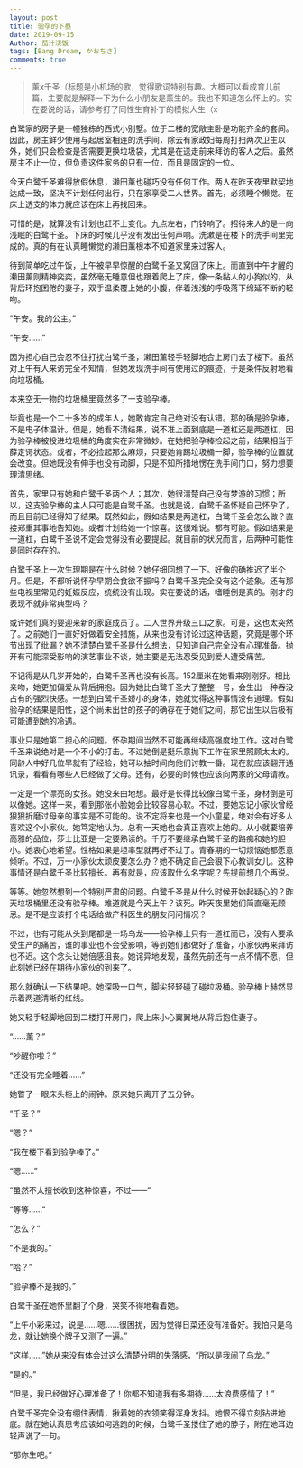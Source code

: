 ```yaml
---
layout: post
title: 验孕的下昼
date: 2019-09-15
Author: 茄汁浇饭 
tags: [Bang Dream, かおちさ]
comments: true
---
```


> 薰x千圣（标题是小机场的歌，觉得歌词特别有趣。大概可以看成育儿前篇，主要就是解释一下为什么小朋友是薰生的。我也不知道怎么怀上的。实在要说的话，请参考打了同性生育补丁的模拟人生（x

白鹭家的房子是一幢独栋的西式小别墅。位于二楼的宽敞主卧是功能齐全的套间。因此，房主鲜少使用与起居室相连的洗手间，除去有家政妇每周打扫两次卫生以外，她们只会检查是否需要更换垃圾袋，尤其是在送走前来拜访的客人之后。虽然房主不止一位，但负责这件家务的只有一位，而且是固定的一位。

今天白鹭千圣难得放假休息，濑田薰也碰巧没有任何工作。两人在昨天夜里默契地达成一致，坚决不计划任何出行，只在家享受二人世界。首先，必须睡个懒觉。在床上透支的体力就应该在床上再找回来。

可惜的是，就算没有计划也赶不上变化。九点左右，门铃响了。招待来人的是一向浅眠的白鹭千圣。下床的时候几乎没有发出任何声响。洗漱是在楼下的洗手间里完成的。真的有在认真睡懒觉的濑田薰根本不知道家里来过客人。

待到简单吃过午饭，上午被早早惊醒的白鹭千圣又窝回了床上。而直到中午才醒的濑田薰则精神奕奕，虽然毫无睡意但也跟着爬上了床，像一条黏人的小狗似的，从背后环抱困倦的妻子，双手温柔覆上她的小腹，伴着浅浅的呼吸落下绵延不断的轻吻。

“午安。我的公主。”

“午安……”

因为担心自己会忍不住打扰白鹭千圣，濑田薰轻手轻脚地合上房门去了楼下。虽然对上午有人来访完全不知情，但她发现洗手间有使用过的痕迹，于是条件反射地看向垃圾桶。

本来空无一物的垃圾桶里竟然多了一支验孕棒。

毕竟也是一个二十多岁的成年人，她敢肯定自己绝对没有认错。那的确是验孕棒，不是电子体温计。但是，她看不清结果，说不准上面到底是一道杠还是两道杠，因为验孕棒被投进垃圾桶的角度实在非常微妙。在她把验孕棒捡起之前，结果相当于薛定谔状态。或者，不必捡起那么麻烦，只要她肯踢垃圾桶一脚，验孕棒的位置就会改变。但她既没有伸手也没有动脚，只是不知所措地愣在洗手间门口，努力想要理清思绪。

首先，家里只有她和白鹭千圣两个人；其次，她很清楚自己没有梦游的习惯；所以，这支验孕棒的主人只可能是白鹭千圣。也就是说，白鹭千圣怀疑自己怀孕了，而且目前已经得知了结果。既然如此，假如结果是两道杠，白鹭千圣会怎么做？直接郑重其事地告知她。或者计划给她一个惊喜。这很难说。都有可能。假如结果是一道杠，白鹭千圣说不定会觉得没有必要提起。就目前的状况而言，后两种可能性是同时存在的。

白鹭千圣上一次生理期是在什么时候？她仔细回想了一下。好像的确推迟了半个月。但是，不都听说怀孕早期会食欲不振吗？白鹭千圣完全没有这个迹象。还有那些电视里常见的妊娠反应，统统没有出现。实在要说的话，嗜睡倒是真的。刚才的表现不就非常典型吗？

或许她们真的要迎来新的家庭成员了。二人世界升级三口之家。可是，这也太突然了。之前她们一直好好做着安全措施，从来也没有讨论过这种话题，究竟是哪个环节出现了纰漏？她不清楚白鹭千圣是什么想法，只知道自己完全没有心理准备。抛开有可能深受影响的演艺事业不谈，她主要是无法忍受见到爱人遭受痛苦。

不记得是从几岁开始的，白鹭千圣再也没有长高。152厘米在她看来刚刚好。相比亲吻，她更加偏爱从背后拥抱。因为她比白鹭千圣大了整整一号，会生出一种吞没占有的强烈快感。一想到白鹭千圣娇小的身体，她就觉得这种事情没有道理。假如验孕的结果是阳性，这个尚未出世的孩子的确存在于她们之间，那它出生以后极有可能遭到她的冷遇。

事业只是她第二担心的问题。怀孕期间当然不可能再继续高强度地工作。这对白鹭千圣来说绝对是一个不小的打击。不过她倒是挺乐意抛下工作在家里照顾太太的。同龄人中好几位早就有了经验，她可以抽时间向他们讨教一番。现在就应该翻开通讯录，看看有哪些人已经做了父母。还有，必要的时候也应该向两家的父母请教。

一定是一个漂亮的女孩。她没来由地想。最好是长得比较像白鹭千圣，身材倒是可以像她。这样一来，看到那张小脸她会比较容易心软。不过，要她忘记小家伙曾经狠狠折磨过母亲的事实是不可能的。说不定将来也是一个小童星，绝对会有好多人喜欢这个小家伙。她笃定地认为。总有一天她也会真正喜欢上她的。从小就要培养高雅的品位，莎士比亚是一定要熟读的。千万不要继承白鹭千圣的路痴和她的胆小。她衷心地希望。性格如果是坦率型就再好不过了。青春期的一切烦恼她都愿意倾听。不过，万一小家伙太顽皮要怎么办？她不确定自己会狠下心教训女儿。这种事情还是白鹭千圣比较擅长。再有就是，应该取什么名字呢？先提前想几个再说。

等等。她忽然想到一个特别严肃的问题。白鹭千圣是从什么时候开始起疑心的？昨天垃圾桶里还没有验孕棒。难道就是今天上午？该死。昨天夜里她们简直毫无顾忌。是不是应该打个电话给做产科医生的朋友问问情况？

不过，也有可能从头到尾都是一场乌龙——验孕棒上只有一道杠而已，没有人要承受生产的痛苦，谁的事业也不会受影响，等到她们都做好了准备，小家伙再来拜访也不迟。这个念头让她倍感沮丧。她诧异地发现，虽然先前还有一点不情不愿，但此刻她已经在期待小家伙的到来了。

那么就确认一下结果吧。她深吸一口气，脚尖轻轻碰了碰垃圾桶。验孕棒上赫然显示着两道清晰的红线。

她又轻手轻脚地回到二楼打开房门，爬上床小心翼翼地从背后抱住妻子。

“……薰？”

“吵醒你啦？”

“还没有完全睡着……”

她瞥了一眼床头柜上的闹钟。原来她只离开了五分钟。

“千圣？”

“嗯？”

“我在楼下看到验孕棒了。”

“嗯……”

“虽然不太擅长收到这种惊喜，不过——”

“等等……”

“怎么？”

“不是我的。”

“哈？”

“验孕棒不是我的。”

白鹭千圣在她怀里翻了个身，哭笑不得地看着她。

“上午小彩来过，说是……嗯……很困扰，因为觉得日菜还没有准备好。我怕只是乌龙，就让她换个牌子又测了一遍。”

“这样……”她从来没有体会过这么清楚分明的失落感，“所以是我闹了乌龙。”

“是的。”

“但是，我已经做好心理准备了！你都不知道我有多期待……太浪费感情了！”

白鹭千圣完全没有绷住表情，揪着她的衣领笑得浑身发抖。她恨不得立刻钻进地底。就在她认真思考应该如何逃跑的时候，白鹭千圣搂住了她的脖子，附在她耳边轻声说了一句。

“那你生吧。”